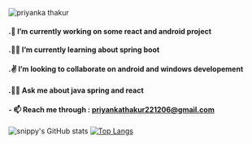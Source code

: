 
<!--
**snippy066/snippy066** is a ✨ _special_ ✨ repository because its `README.md` (this file) appears on your GitHub profile.

Here are some ideas to get you started:

### 🔭 I’m currently working on some react and android project
###🌱 I’m currently learning about spring boot
- 👯 I’m looking to collaborate on ...
- 🤔 I’m looking for help with ...
###💬 Ask me about 
- 📫 How to reach me: ...
- 😄 Pronouns: ...
- ⚡ Fun fact: ...
-->


<p align="left"> <img src="https://komarev.com/ghpvc/?username=snippy066&label=Profile%20views&color=2eb37e&style=flat" alt="priyanka thakur" /> </p>

#### .🧡 I’m currently working on some react and android project
#### .🐱‍🚀 I’m currently learning about spring boot
#### .✌  I’m looking to collaborate on android and windows developement  
#### .🐱‍👤 Ask me about java spring and react 
#### - 📫 Reach me through : **priyankathakur221206@gmail.com**


![snippy's GitHub stats](https://github-readme-stats.vercel.app/api?username=snippy066&show_icons=true&theme=onedark)
[![Top Langs](https://github-readme-stats.vercel.app/api/top-langs/?username=snippy066&layout=compact&theme=onedark)](https://github.com/snippy066/github-readme-stats)
